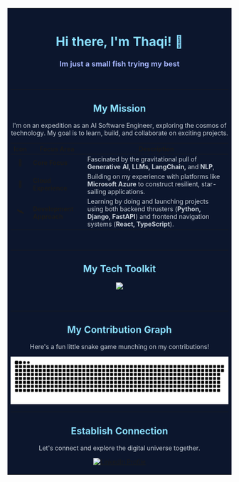 <table>
<tr>
<td bgcolor="#0C162D" valign="top">
<div align="center">

<br>

# <span style="color:#89DDFF;">Hi there, I'm Thaqi! 👋</span>
### <span style="color:#A5B4FC;">Im just a small fish trying my best</span>

<br>

</div>

---

<h2 align="center" style="color:#89DDFF;">My Mission</h2>
<p align="center" style="color:#C9D1D9;">
  I'm on an expedition as an AI Software Engineer, exploring the cosmos of technology. My goal is to learn, build, and collaborate on exciting projects.
</p>

| Icon | Focus Area | Description |
| :---: | --- | --- |
| **🚀** | **Core Focus** | <span style="color:#C9D1D9;">Fascinated by the gravitational pull of **Generative AI, LLMs, LangChain,** and **NLP**,</span> |
| **🌌** | **Cloud Experience** | <span style="color:#C9D1D9;">Building on my experience with platforms like **Microsoft Azure** to construct resilient, star-sailing applications.</span>|
| **🛰️** | **Development Approach** | <span style="color:#C9D1D9;">Learning by doing and launching projects using both backend thrusters (**Python, Django, FastAPI**) and frontend navigation systems (**React, TypeScript**).</span> |

<br>

---

<h2 align="center" style="color:#89DDFF;">My Tech Toolkit</h2>
<p align="center">
  <img src="https://skillicons.dev/icons?i=python,js,ts,java,html,css,django,fastapi,react,streamlit,docker,langchain&perline=6&theme=dark" />
</p>
<br>

---

<h2 align="center" style="color:#89DDFF;">My Contribution Graph</h2>
<div align="center">
  <p style="color:#C9D1D9;">Here's a fun little snake game munching on my contributions!</p>
  <img src="https://raw.githubusercontent.com/thaqicomel/thaqicomel/main/dist/github-contribution-grid-snake-dark.svg" alt="Snake animation on GitHub contribution graph" />
  <br>
</div>

---

<h2 align="center" style="color:#89DDFF;">Establish Connection</h2>
<div align="center">
<p style="color:#C9D1D9;">Let's connect and explore the digital universe together.</p>
<a href="https://www.linkedin.com/in/thaqiyuddin-mizan-046458216/">
  <img src="https://img.shields.io/badge/LinkedIn-0077B5?style=for-the-badge&logo=linkedin&logoColor=white" alt="LinkedIn Profile"/>
</a>
<br><br>
</div>

</td>
</tr>
</table>
